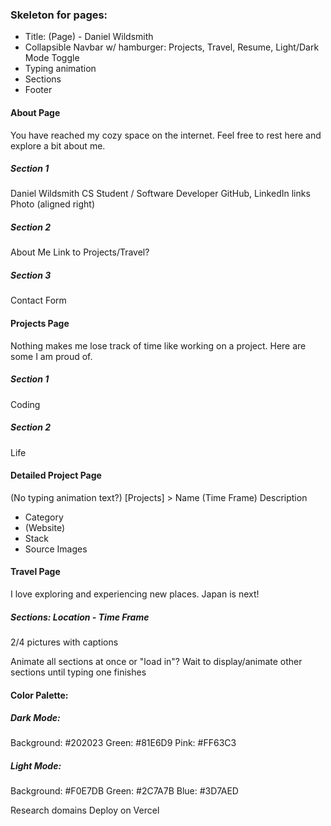 ### Skeleton for pages:
- Title: (Page) - Daniel Wildsmith
- Collapsible Navbar w/ hamburger: Projects, Travel, Resume, Light/Dark Mode Toggle
- Typing animation
- Sections
- Footer 

#### About Page
You have reached my cozy space on the internet. Feel free to rest here and explore a bit about me. 
##### Section 1
Daniel Wildsmith
CS Student / Software Developer
GitHub, LinkedIn links
Photo (aligned right)
##### Section 2
About Me
Link to Projects/Travel?
##### Section 3
Contact Form

#### Projects Page
Nothing makes me lose track of time like working on a project. Here are some I am proud of.
##### Section 1
Coding
##### Section 2
Life

#### Detailed Project Page
(No typing animation text?)
[Projects] > Name (Time Frame)
Description
- Category
- (Website)
- Stack
- Source
Images

#### Travel Page
I love exploring and experiencing new places. Japan is next!
##### Sections: Location - Time Frame
2/4 pictures with captions


Animate all sections at once or "load in"?
Wait to display/animate other sections until typing one finishes

#### Color Palette:
##### Dark Mode:
Background: #202023
Green: #81E6D9
Pink: #FF63C3
##### Light Mode:
Background: #F0E7DB
Green: #2C7A7B
Blue: #3D7AED

Research domains
Deploy on Vercel